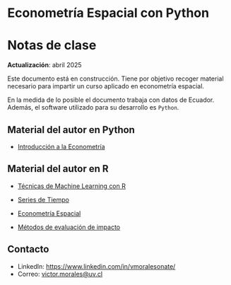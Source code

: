 # Econometría Espacial con Python

# Notas de clase

**Actualización**: abril 2025

Este documento está en construcción. Tiene por objetivo recoger material necesario para impartir un curso aplicado en econometría espacial.

En la medida de lo posible el documento trabaja con datos de Ecuador. Además, el software utilizado para su desarrollo es `Python`.

## Material del autor en Python

- [Introducción a la Econometría](https://vmoprojs.github.io/IntroEconometricsWO/intro.html)

## Material del autor en R

-   [Técnicas de Machine Learning con R](https://bookdown.org/victor_morales/TecnicasML/)

-   [Series de Tiempo](https://bookdown.org/victor_morales/SeriesdeTiempo/)

-   [Econometría Espacial](https://bookdown.org/victor_morales/SpatialEconometrics/)

-   [Métodos de evaluación de impacto](https://bookdown.org/victor_morales/ImpactEvaluation/)

## Contacto

-	LinkedIn: <https://www.linkedin.com/in/vmoralesonate/>
-	Correo: <victor.morales@uv.cl>


```{tableofcontents}
```
